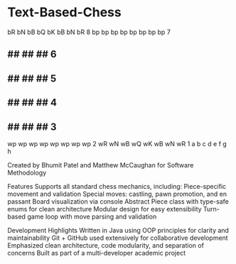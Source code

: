 # Text-Based-Chess

bR bN bB bQ bK bB bN bR 8
bp bp bp bp bp bp bp bp 7
   ##    ##    ##    ## 6
##    ##    ##    ##    5
   ##    ##    ##    ## 4
##    ##    ##    ##    3
wp wp wp wp wp wp wp wp 2
wR wN wB wQ wK wB wN wR 1
 a  b  c  d  e  f  g  h

Created by Bhumit Patel and Matthew McCaughan for Software Methodology

Features
Supports all standard chess mechanics, including:
Piece-specific movement and validation
Special moves: castling, pawn promotion, and en passant
Board visualization via console
Abstract Piece class with type-safe enums for clean architecture
Modular design for easy extensibility
Turn-based game loop with move parsing and validation

Development Highlights
Written in Java using OOP principles for clarity and maintainability
Git + GitHub used extensively for collaborative development
Emphasized clean architecture, code modularity, and separation of concerns
Built as part of a multi-developer academic project
